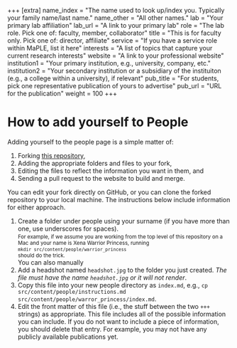 +++
[extra]
name_index = "The name used to look up/index you. Typically your family name/last name."
name_other = "All other names."
lab = "Your primary lab affiliation"
lab_url = "A link to your primary lab"
role = "The lab role. Pick one of: faculty, member, collaborator"
title = "This is for faculty only. Pick one of: director, affiliate"
service = "If you have a service role within MaPLE, list it here"
interests = "A list of topics that capture your current research interests"
website = "A link to your professional website"
institution1 = "Your primary institution, e.g., university, company, etc."
institution2 = "Your secondary institution or a subsidiary of the instituiton (e.g., a college within a university), if relevant"
pub_title = "For students, pick one representative publication of yours to advertise"
pub_url = "URL for the publication"
weight = 100
+++

# How to add yourself to People

Adding yourself to the people page is a simple matter of: 

1. Forking [this repository](https://github.com/uvm-maple/uvm-maple.github.io),
1. Adding the appropriate folders and files to your fork,
2. Editing the files to reflect the information you want in them, and
3. Sending a pull request to the website to build and merge.

You can edit your fork directly on GitHub, or you can clone the forked repository to your local machine. The instructions below include information for either approach. 

<div class="long">

1. Create a folder under people using your surname (if you have more than one, use underscores for spaces). <br/><small> For example, if we assume you are working from the top level of this repository on a Mac and your name is Xena Warrior Princess, running <br/>`mkdir src/content/people/warrior_princess`<br/> should do the trick.</small><br/> You can also manually 
3. Add a headshot named `headshot.jpg` to the folder you just created. _The file must have the name `headshot.jpg` or it will not render_. 
2. Copy this file into your new people directory as `index.md`, e.g., `cp src/content/people/instructions.md src/content/people/warror_princess/index.md`.
3. Edit the front matter of this file (i.e., the stuff between the two `+++` strings) as appropriate. This file includes all of the possible information you can include. If you do not want to include a piece of information, you should delete that entry. For example, you may not have any publicly available publications yet. 

</div>

